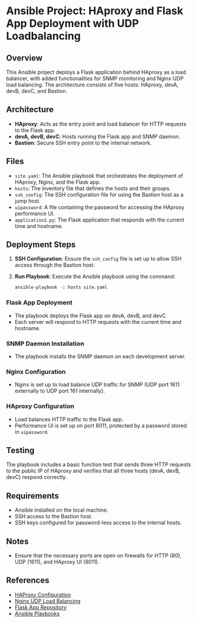 # Ansible Project: HAproxy and Flask App Deployment with UDP Loadbalancing

## Overview
This Ansible project deploys a Flask application behind HAproxy as a load balancer, with added functionalities for SNMP monitoring and Nginx UDP load balancing. The architecture consists of five hosts: HAproxy, devA, devB, devC, and Bastion.

## Architecture
- **HAproxy**: Acts as the entry point and load balancer for HTTP requests to the Flask app.
- **devA, devB, devC**: Hosts running the Flask app and SNMP daemon.
- **Bastion**: Secure SSH entry point to the internal network.

## Files
- `site.yaml`: The Ansible playbook that orchestrates the deployment of HAproxy, Nginx, and the Flask app.
- `hosts`: The inventory file that defines the hosts and their groups.
- `ssh_config`: The SSH configuration file for using the Bastion host as a jump host.
- `uipassword`: A file containing the password for accessing the HAproxy performance UI.
- `application2.py`: The Flask application that responds with the current time and hostname.

## Deployment Steps
1. **SSH Configuration**: Ensure the `ssh_config` file is set up to allow SSH access through the Bastion host.
2. **Run Playbook**: Execute the Ansible playbook using the command:

    ```bash
    ansible-playbook -i hosts site.yaml
    ```

### Flask App Deployment
- The playbook deploys the Flask app on devA, devB, and devC.
- Each server will respond to HTTP requests with the current time and hostname.

### SNMP Daemon Installation
- The playbook installs the SNMP daemon on each development server.

### Nginx Configuration
- Nginx is set up to load balance UDP traffic for SNMP (UDP port 1611 externally to UDP port 161 internally).

### HAproxy Configuration
- Load balances HTTP traffic to the Flask app.
- Performance UI is set up on port 8011, protected by a password stored in `uipassword`.

## Testing
The playbook includes a basic function test that sends three HTTP requests to the public IP of HAproxy and verifies that all three hosts (devA, devB, devC) respond correctly.

## Requirements
- Ansible installed on the local machine.
- SSH access to the Bastion host.
- SSH keys configured for password-less access to the internal hosts.

## Notes
- Ensure that the necessary ports are open on firewalls for HTTP (80), UDP (1611), and HAproxy UI (8011).

## References
- [HAProxy Configuration](https://haproxy.org/)
- [Nginx UDP Load Balancing](https://docs.nginx.com/nginx/admin-guide/load-balancer/udp-load-balancing/)
- [Flask App Repository](https://github.com/pallets/flask)
- [Ansible Playbooks](https://docs.ansible.com/ansible/latest/user_guide/playbooks.html)
